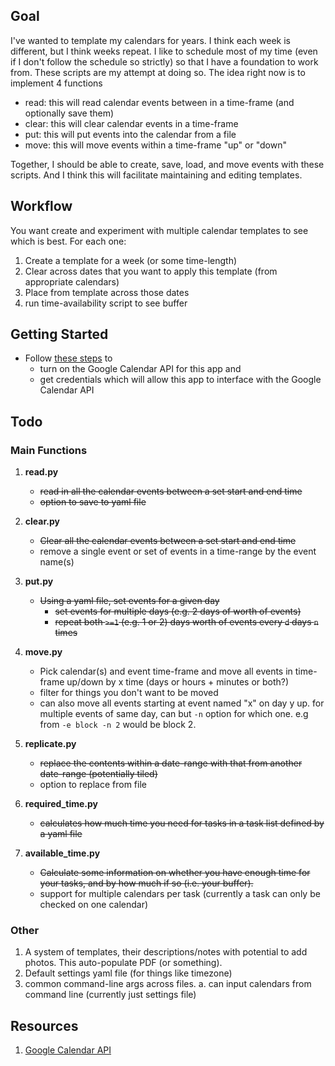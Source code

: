 ## Goal
I've wanted to template my calendars for years. I think each week is different, but I think weeks repeat. I like to schedule most of my time (even if I don't follow the schedule so strictly) so that I have a foundation to work from. These scripts are my attempt at doing so. The idea right now is to implement 4 functions
* read: this will read calendar events between in a time-frame (and optionally save them) 
* clear: this will clear calendar events in a time-frame
* put: this will put events into the calendar from a file
* move: this will move events within a time-frame "up" or "down"

Together, I should be able to create, save, load, and move events with these scripts. And I think this will facilitate maintaining and editing templates.

## Workflow
You want create and experiment with multiple calendar templates to see which is best. For each one:
  1. Create a template for a week (or some time-length)
  1. Clear across dates that you want to apply this template (from appropriate calendars)
  1. Place from template across those dates
  1. run time-availability script to see buffer


## Getting Started
* Follow [these steps](https://developers.google.com/calendar/quickstart/python) to 
  * turn on the Google Calendar API for this app and 
  * get credentials which will allow this app to interface with the Google Calendar API


## Todo

### Main Functions
1. **read.py**
   * ~~read in all the calendar events between a set start and end time~~
   * ~~option to save to yaml file~~

2. **clear.py** 
   * ~~Clear all the calendar events between a set start and end time~~
   * remove a single event or set of events in a time-range by the event name(s)

3. **put.py** 
   * ~~Using a yaml file, set events for a given day~~
      * ~~set events for multiple days (e.g. 2 days of worth of events)~~
      * ~~repeat both `>=1` (e.g. 1 or 2) days worth of events every `d` days `n` times~~

4. **move.py** 
   * Pick calendar(s) and event time-frame and move all events in time-frame up/down by x time (days or hours + minutes or both?)
   * filter for things you don't want to be moved
   * can also move all events starting at event named "x" on day y up. for multiple events of same day, can but `-n` option for which one. e.g from `-e block -n 2` would be block 2.

5. **replicate.py**
   * ~~replace the contents within a date-range with that from another date-range (potentially tiled)~~
   * option to replace from file

6. **required_time.py**
   * ~~calculates how much time you need for tasks in a task list defined by a yaml file~~

7. **available_time.py**
   * ~~Calculate some information on whether you have enough time for your tasks, and by how much if so (i.e. your buffer).~~
   * support for multiple calendars per task (currently a task can only be checked on one calendar)


### Other
1. A system of templates, their descriptions/notes with potential to add photos. This auto-populate PDF (or something).
1. Default settings yaml file (for things like timezone)
1. common command-line args across files.
   a. can input calendars from command line (currently just settings file)
<!-- 1. Function that clears previous authorization and redoes authorization -->

## Resources
1. [Google Calendar API](https://developers.google.com/calendar/)